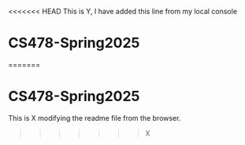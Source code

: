 <<<<<<< HEAD
This is Y, I have added this line from my local console
# CS478-Spring2025
=======
# CS478-Spring2025
This is X modifying the readme file from the browser.
>>>>>>> X
